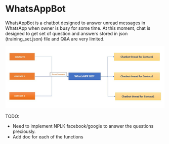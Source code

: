# WhatsAppBot
WhatsAppBot is a chatbot designed to answer unread messages in WhatsApp when owner is busy for some time.
At this moment, chat is designed to get set of question and answers stored in json (training_set.json) file and Q&A are very limited.


![WhatsApp desgin](whatsapp-design.JPG)

TODO: 
- Need to implement NPLK facebook/google to answer the questions preciously.
- Add doc for each of the functions
